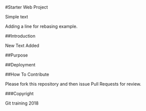 #Starter Web Project

Simple text

Adding a line for rebasing example.

##Introduction


New Text Added 

##Purpose

##Deployment

##How To Contribute

Please fork this repository and then issue Pull Requests for review. 

###Copyright

Git training 2018


